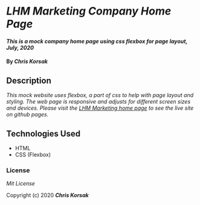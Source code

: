 # _LHM Marketing Company Home Page_

#### _This is a mock company home page using css flexbox for page layout, July, 2020_

#### By _**Chris Korsak**_

## Description

_This mock website uses flexbox, a part of css to help with page layout and styling. The web page is responsive and adjusts for different screen sizes and devices. Please visit the [LHM Marketing home page](http://chriskorsak.github.io/company-home-page) to see the live site on github pages._

## Technologies Used

* HTML
* CSS (Flexbox)

### License

*Mit License*

Copyright (c) 2020 **_Chris Korsak_**